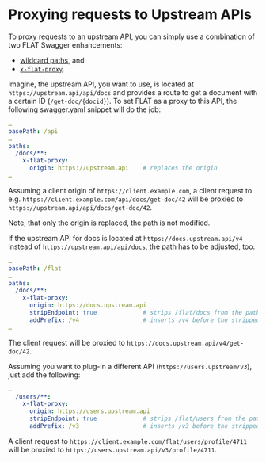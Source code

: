 # Proxying requests to Upstream APIs

To proxy requests to an upstream API, you can simply use a combination of two FLAT Swagger enhancements:

* [wildcard paths](/reference/OpenAPI/differences.md#wildcard-paths), and
* [`x-flat-proxy`](/reference/OpenAPI/routing.md#assigning-flat-proxies).

Imagine, the upstream API, you want to use, is located at `https://upstream.api/api/docs` and provides a route to get a document with a certain ID (`/get-doc/{docid}`). To set FLAT as a proxy to this API, the following swagger.yaml snippet will do the job:

```yaml
…
basePath: /api
…
paths:
  /docs/**:
    x-flat-proxy:
      origin: https://upstream.api    # replaces the origin
…
```


Assuming a client origin of `https://client.example.com`, a client request to e.g. `https://client.example.com/api/docs/get-doc/42` will be proxied to `https://upstream.api/api/docs/get-doc/42`.

Note, that only the origin is replaced, the path is not modified.

If the upstream API for docs is located at `https://docs.upstream.api/v4` instead of `https://upstream.api/api/docs`, the path has to be adjusted, too:

```yaml
…
basePath: /flat
…
paths:
  /docs/**:
    x-flat-proxy:
      origin: https://docs.upstream.api
      stripEndpoint: true             # strips /flat/docs from the path
      addPrefix: /v4                  # inserts /v4 before the stripped path
…
```

The client request will be proxied to `https://docs.upstream.api/v4/get-doc/42`.

Assuming you want to plug-in a different API (`https://users.upstream/v3`), just add the following:

```yaml
…
  /users/**:
    x-flat-proxy:
      origin: https://users.upstream.api
      stripEndpoint: true             # strips /flat/users from the path
      addPrefix: /v3                  # inserts /v3 before the stripped path
```

A client request to `https://client.example.com/flat/users/profile/4711` will be proxied to `https://users.upstream.api/v3/profile/4711`.
